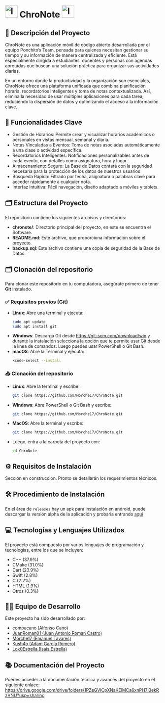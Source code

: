 # <img src="https://github.com/user-attachments/assets/58880c20-2610-482c-8497-8f2ed2326c93" alt="logo" width="40"/> ChroNote <img src="https://github.com/user-attachments/assets/58880c20-2610-482c-8497-8f2ed2326c93" alt="logo" width="40"/> 

## 📝 Descripción del Proyecto

ChroNote es una aplicación móvil de código abierto desarrollada por el equipo Ponchito’s Team, pensada para quienes necesitan gestionar su tiempo y su información de manera centralizada y eficiente. Está especialmente dirigida a estudiantes, docentes y personas con agendas apretadas que buscan una solución práctica para organizar sus actividades diarias.

En un entorno donde la productividad y la organización son esenciales, ChroNote ofrece una plataforma unificada que combina planificación horaria, recordatorios inteligentes y toma de notas contextualizada. Así, elimina la necesidad de usar múltiples aplicaciones para cada tarea, reduciendo la dispersión de datos y optimizando el acceso a la información clave.

## 🚀 Funcionalidades Clave

- Gestión de Horarios: Permite crear y visualizar horarios académicos o personales en vistas mensual, semanal y diaria.
- Notas Vinculadas a Eventos: Toma de notas asociadas automáticamente a una clase o actividad específica.
- Recordatorios Inteligentes: Notificaciones personalizables antes de cada evento, con detalles como asignatura, hora y lugar.
- Almacenamiento Seguro: La Base de Datos contará con la seguridad necesaria para la protección de los datos de nuestros usuarios
- Búsqueda Rápida: Filtrado por fecha, asignatura o palabras clave para acceder rápidamente a cualquier nota.
- Interfaz Intuitiva: Fácil navegación, diseño adaptado a móviles y tablets.

## 🗂️ Estructura del Proyecto

El repositorio contiene los siguientes archivos y directorios:

- **chronote/**: Directorio principal del proyecto, en este se encuentra el Software.
- **README.md**: Este archivo, que proporciona información sobre el proyecto.
- **backup.sql**: Este archivo contiene una copia de seguridad de la Base de Datos.

## 🗂️ Clonación del repositorio

Para clonar este repositorio en tu computadora, asegúrate primero de tener **Git** instalado.

### ✅ Requisitos previos (Git)

- **Linux**: Abre una terminal y ejecuta:
  ```bash
  sudo apt update
  sudo apt install git
- **Windows**: Descarga Git desde https://git-scm.com/download/win y durante la instalación selecciona la opción que te permite usar Git desde la línea de comandos.
Luego puedes usar PowerShell o Git Bash.
- **macOS**: Abre la Terminal y ejecuta:
  ```bash
  xcode-select --install

### 📥 Clonación del repositorio
- **Linux**: Abre la terminal y escribe:
  ```bash
  git clone https://github.com/Morche17/ChroNote.git
- **Windows**: Abre PowerShell o Git Bash y escribe:
  ```bash
  git clone https://github.com/Morche17/ChroNote.git
- **MacOS**: Abre la terminal y escribe:
  ```bash
  git clone https://github.com/Morche17/ChroNote.git
- Luego, entra a la carpeta del proyecto con:
  ```bash
  cd ChroNote

## ⚙️ Requisitos de Instalación
Sección en construcción. Pronto se detallarán los requerimientos técnicos.

## 🛠️ Procedimiento de Instalación
En el área de `releases` hay un apk para instalación en android, puede descargar la versión alpha de la aplicación y probarla entrando [aquí](https://github.com/Morche17/ChroNote/releases)

## 💻 Tecnologías y Lenguajes Utilizados

El proyecto está compuesto por varios lenguajes de programación y tecnologías, entre los que se incluyen:

- C++ (37.9%)
- CMake (31.0%)
- Dart (23.9%)
- Swift (2.8%)
- C (2.2%)
- HTML (1.9%)
- Otros (0.3%)

## 👨‍💻 Equipo de Desarrollo

Este proyecto ha sido desarrollado por:

- [compacano (Alfonso Cano)](https://github.com/compacano)
- [JuanRoman01 (Juan Antonio Roman Castro)](https://github.com/JuanRoman01)
- [Morche17 (Emanuel Tavares)](https://github.com/Morche17)
- [Kush4o (Adam García Romero)](https://github.com/Kush4o)
- [Lok0Estrella (Isais Estrella)](https://github.com/Lok0Estrella)

## 📚 Documentación del Proyecto

Puedes acceder a la documentación técnica y avances del proyecto en el siguiente enlace:
https://drive.google.com/drive/folders/1PZeGVICpXNaKElMCa6xnPH7l3ekRzVNU?usp=sharing
